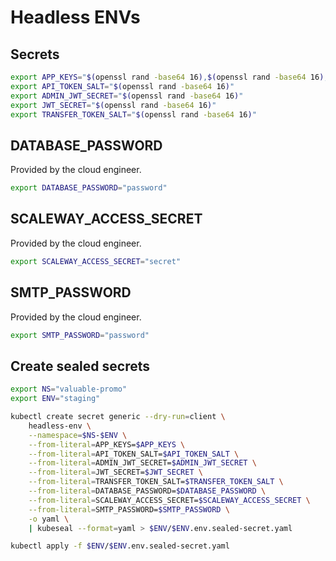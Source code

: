 # Headless ENVs

## Secrets

```bash
export APP_KEYS="$(openssl rand -base64 16),$(openssl rand -base64 16),$(openssl rand -base64 16),$(openssl rand -base64 16)"
export API_TOKEN_SALT="$(openssl rand -base64 16)"
export ADMIN_JWT_SECRET="$(openssl rand -base64 16)"
export JWT_SECRET="$(openssl rand -base64 16)"
export TRANSFER_TOKEN_SALT="$(openssl rand -base64 16)"
```

## DATABASE_PASSWORD

Provided by the cloud engineer.

```bash
export DATABASE_PASSWORD="password"
```

## SCALEWAY_ACCESS_SECRET

Provided by the cloud engineer.

```bash
export SCALEWAY_ACCESS_SECRET="secret"
```

## SMTP_PASSWORD

Provided by the cloud engineer.

```bash
export SMTP_PASSWORD="password"
```

## Create sealed secrets

```bash
export NS="valuable-promo"
export ENV="staging"
```

```bash
kubectl create secret generic --dry-run=client \
    headless-env \
    --namespace=$NS-$ENV \
    --from-literal=APP_KEYS=$APP_KEYS \
    --from-literal=API_TOKEN_SALT=$API_TOKEN_SALT \
    --from-literal=ADMIN_JWT_SECRET=$ADMIN_JWT_SECRET \
    --from-literal=JWT_SECRET=$JWT_SECRET \
    --from-literal=TRANSFER_TOKEN_SALT=$TRANSFER_TOKEN_SALT \
    --from-literal=DATABASE_PASSWORD=$DATABASE_PASSWORD \
    --from-literal=SCALEWAY_ACCESS_SECRET=$SCALEWAY_ACCESS_SECRET \
    --from-literal=SMTP_PASSWORD=$SMTP_PASSWORD \
    -o yaml \
    | kubeseal --format=yaml > $ENV/$ENV.env.sealed-secret.yaml
```

```bash
kubectl apply -f $ENV/$ENV.env.sealed-secret.yaml
```
